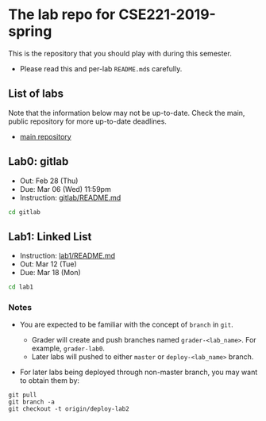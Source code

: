 # The lab repo for CSE221-2019-spring

This is the repository that you should play with during this semester.

- Please read this and per-lab `README.md`s carefully.

## List of labs

Note that the information below may not be up-to-date. Check the main, public
repository for more up-to-date deadlines.

- [main repository](https://class.unicss.org/cse221-2019-spring/cse221-2019-spring)


## Lab0: gitlab

- Out: Feb 28 (Thu)
- Due: Mar 06 (Wed) 11:59pm
- Instruction: [gitlab/README.md](/gitlab/README.md)

```sh
cd gitlab
```


## Lab1: Linked List

- Instruction: [lab1/README.md](/lab1/README.md)
- Out: Mar 12 (Tue)
- Due: Mar 18 (Mon)

```sh
cd lab1
```

### Notes

- You are expected to be familiar with the concept of `branch` in `git`.
  - Grader will create and push branches named `grader-<lab_name>`. For example, `grader-lab0`.
  - Later labs will pushed to either `master` or `deploy-<lab_name>` branch.


- For later labs being deployed through non-master branch, you may want to
obtain them by:

```
git pull
git branch -a
git checkout -t origin/deploy-lab2
```


